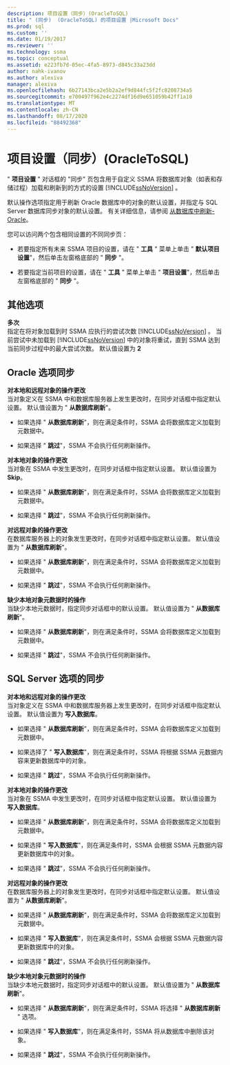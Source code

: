 ```yaml
---
description: 项目设置（同步）(OracleToSQL)
title: " (同步)  (OracleToSQL) 的项目设置 |Microsoft Docs"
ms.prod: sql
ms.custom: ''
ms.date: 01/19/2017
ms.reviewer: ''
ms.technology: ssma
ms.topic: conceptual
ms.assetid: e223fb7d-05ec-4fa5-8973-d845c33a23dd
author: nahk-ivanov
ms.author: alexiva
manager: alexiva
ms.openlocfilehash: 6b27143bca2e5b2a2ef9d844fc5f2fc8208734a5
ms.sourcegitcommit: e700497f962e4c2274df16d9e651059b42ff1a10
ms.translationtype: MT
ms.contentlocale: zh-CN
ms.lasthandoff: 08/17/2020
ms.locfileid: "88492368"
---
```

# <a name="project-settingssynchronization-oracletosql"></a>项目设置（同步）(OracleToSQL)
" **项目设置** " 对话框的 "同步" 页包含用于自定义 SSMA 将数据库对象（如表和存储过程）加载和刷新到的方式的设置 [!INCLUDE[ssNoVersion](../../includes/ssnoversion-md.md)] 。  
  
默认操作选项指定用于刷新 Oracle 数据库中的对象的默认设置，并指定与 SQL Server 数据库同步对象的默认设置。 有关详细信息，请参阅 [从数据库中刷新-Oracle](../../ssma/oracle/refresh-from-database-oracletosql.md)。  
  
您可以访问两个包含相同设置的不同同步页：  
  
-   若要指定所有未来 SSMA 项目的设置，请在 " **工具** " 菜单上单击 " **默认项目设置**"，然后单击左窗格底部的 " **同步** "。  
  
-   若要指定当前项目的设置，请在 " **工具** " 菜单上单击 " **项目设置**"，然后单击左窗格底部的 " **同步** "。  
  
## <a name="miscellaneous-options"></a>其他选项  
**多次**  
指定在将对象加载到时 SSMA 应执行的尝试次数 [!INCLUDE[ssNoVersion](../../includes/ssnoversion-md.md)] 。 当前尝试中未加载到 [!INCLUDE[ssNoVersion](../../includes/ssnoversion-md.md)] 中的对象将重试，直到 SSMA 达到当前同步过程中的最大尝试次数。 默认值设置为 **2**  
  
## <a name="synchronization-for-oracle-options"></a>Oracle 选项同步  
**对本地和远程对象的操作更改**  
当对象定义在 SSMA 中和数据库服务器上发生更改时，在同步对话框中指定默认设置。 默认值设置为 " **从数据库刷新**"。  
  
-   如果选择 " **从数据库刷新**"，则在满足条件时，SSMA 会将数据库定义加载到元数据中。  
  
-   如果选择 " **跳过**"，SSMA 不会执行任何刷新操作。  
  
**对本地对象的操作更改**  
当对象在 SSMA 中发生更改时，在同步对话框中指定默认设置。 默认值设置为 **Skip**。  
  
-   如果选择 " **从数据库刷新**"，则在满足条件时，SSMA 会将数据库定义加载到元数据中。  
  
-   如果选择 " **跳过**"，SSMA 不会执行任何刷新操作。  
  
**对远程对象的操作更改**  
在数据库服务器上的对象发生更改时，在同步对话框中指定默认设置。 默认值设置为 " **从数据库刷新**"。  
  
-   如果选择 " **从数据库刷新**"，则在满足条件时，SSMA 会将数据库定义加载到元数据中。  
  
-   如果选择 " **跳过**"，SSMA 不会执行任何刷新操作。  
  
**缺少本地对象元数据时的操作**  
当缺少本地元数据时，指定同步对话框中的默认设置。 默认值设置为 " **从数据库刷新**"。  
  
-   如果选择 " **从数据库刷新**"，则在满足条件时，SSMA 会将数据库定义加载到元数据中。  
  
-   如果选择 " **跳过**"，SSMA 不会执行任何刷新操作。  
  
## <a name="synchronization-for-sql-server-options"></a>SQL Server 选项的同步  
**对本地和远程对象的操作更改**  
当对象定义在 SSMA 中和数据库服务器上发生更改时，在同步对话框中指定默认设置。 默认值设置为 **写入数据库**。  
  
-   如果选择 " **从数据库刷新**"，则在满足条件时，SSMA 会将数据库定义加载到元数据中。  
  
-   如果选择了 " **写入数据库**"，则在满足条件时，SSMA 将根据 SSMA 元数据内容来更新数据库中的对象。  
  
-   如果选择 " **跳过**"，SSMA 不会执行任何刷新操作。  
  
**对本地对象的操作更改**  
当对象在 SSMA 中发生更改时，在同步对话框中指定默认设置。 默认值设置为 **写入数据库**。  
  
-   如果选择 " **从数据库刷新**"，则在满足条件时，SSMA 会将数据库定义加载到元数据中。  
  
-   如果选择 " **写入数据库**"，则在满足条件时，SSMA 会根据 SSMA 元数据内容更新数据库中的对象。  
  
-   如果选择 " **跳过**"，SSMA 不会执行任何刷新操作。  
  
**对远程对象的操作更改**  
在数据库服务器上的对象发生更改时，在同步对话框中指定默认设置。  默认值设置为 " **从数据库刷新**"。  
  
-   如果选择 " **从数据库刷新**"，则在满足条件时，SSMA 会将数据库定义加载到元数据中。  
  
-   如果选择 " **写入数据库**"，则在满足条件时，SSMA 会根据 SSMA 元数据内容更新数据库中的对象。  
  
-   如果选择 " **跳过**"，SSMA 不会执行任何刷新操作。  
  
**缺少本地对象元数据时的操作**  
当缺少本地元数据时，指定同步对话框中的默认设置。 默认值设置为 " **从数据库刷新**"。  
  
-   如果选择 " **从数据库刷新**"，则在满足条件时，SSMA 将选择 " **从数据库刷新** " 选项。  
  
-   如果选择 " **写入数据库**"，则在满足条件时，SSMA 将从数据库中删除该对象。  
  
-   如果选择 " **跳过**"，SSMA 不会执行任何刷新操作。  
  
